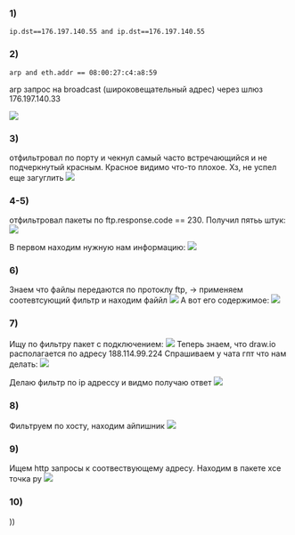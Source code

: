 ### 1) 

```
ip.dst==176.197.140.55 and ip.dst==176.197.140.55
```


### 2)
```
arp and eth.addr == 08:00:27:c4:a8:59
```

arp запрос на broadcast (широковещательный адрес) через шлюз 176.197.140.33

![](2.png)

### 3)
отфильтровал по порту и чекнул самый часто встречающийся и не подчеркнутый красным. Красное видимо что-то плохое. Хз, не успел еще загуглить
![](3.png)

### 4-5)
отфильтровал пакеты по ftp.response.code == 230. Получил пятьь штук:![](4.png)

В первом находим нужную нам информацию:
![](5.png)

### 6)
Знаем что файлы передаются по протоклу ftp, -> применяем соотевтсующий фильтр и находим файйл
![](6.png)
А вот его содержимое:
![](7.png)

### 7)
Ищу по фильтру пакет с подключением:
![](8.png)
Теперь знаем, что draw.io располагается по адресу 188.114.99.224
Спрашиваем у чата гпт что нам делать:
![](9.png)

Делаю фильтр по ip адрессу и видмо получаю ответ
![](11.png)

### 8)
Фильтруем по хосту, находим айпишник
![](12.png)
### 9)
Ищем http запросы к соотвествующему адресу. Находим в пакете хсе точка ру
![](13.png)
### 10)
))